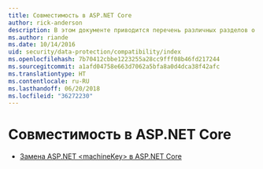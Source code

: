 ```yaml
---
title: Совместимость в ASP.NET Core
author: rick-anderson
description: В этом документе приводится перечень различных разделов о совместимости с защитой данных в ASP.NET Core.
ms.author: riande
ms.date: 10/14/2016
uid: security/data-protection/compatibility/index
ms.openlocfilehash: 7b70412cbbe1223255a28cc9fff08b46fd217244
ms.sourcegitcommit: a1afd04758e663d7062a5bfa8a0d4dca38f42afc
ms.translationtype: HT
ms.contentlocale: ru-RU
ms.lasthandoff: 06/20/2018
ms.locfileid: "36272230"
---
```

# <a name="compatibility-in-aspnet-core"></a>Совместимость в ASP.NET Core

* [Замена ASP.NET \<machineKey> в ASP.NET Core](xref:security/data-protection/compatibility/replacing-machinekey)
